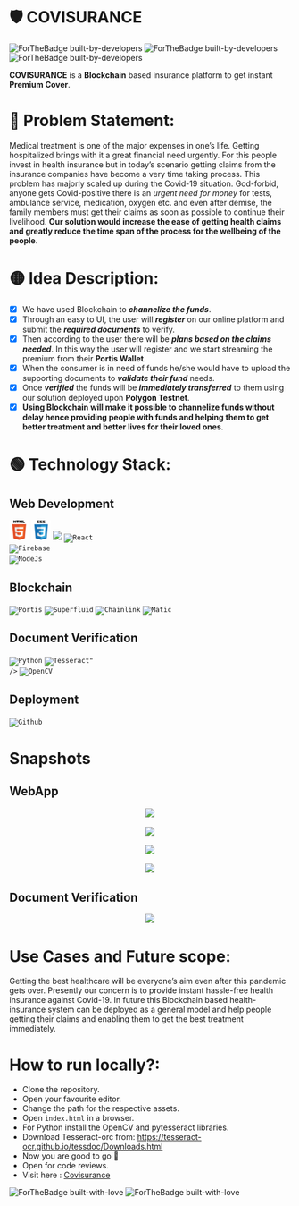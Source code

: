 # 🛡 COVISURANCE

![ForTheBadge built-by-developers](https://forthebadge.com/images/badges/built-by-developers.svg)
![ForTheBadge built-by-developers](https://forthebadge.com/images/badges/for-you.svg)
![ForTheBadge built-by-developers](https://forthebadge.com/images/badges/powered-by-responsibility.svg)

**COVISURANCE** is a **Blockchain** based insurance platform to get instant **Premium Cover**.

# 🔴 Problem Statement:

Medical treatment is one of the major expenses in one’s life. Getting hospitalized brings with it a great financial need urgently. For this people invest in health insurance but in today’s scenario getting claims from the insurance companies have become a very time taking process. This problem has majorly scaled up during the Covid-19 situation. God-forbid, anyone gets Covid-positive there is an *urgent need for money* for tests, ambulance service, medication, oxygen etc. and even after demise, the family members must get their claims as soon as possible to continue their livelihood. 
**Our solution would increase the ease of getting health claims and greatly reduce the time span of the process for the wellbeing of the people.**

# 🟡 Idea Description:
- [x] We have used Blockchain to ***channelize the funds***. 
- [x] Through an easy to UI, the user will ***register*** on our online platform and submit the ***required documents*** to verify.
- [x] Then according to the user there will be ***plans based on the claims needed***. In this way the user will register and we start streaming the premium from their **Portis Wallet**. 
- [x] When the consumer is in need of funds he/she would have to upload the supporting documents to ***validate their fund*** needs. 
- [x] Once ***verified*** the funds will be ***immediately transferred*** to them using our solution deployed upon **Polygon Testnet**.
- [x] **Using Blockchain will make it possible to channelize funds without delay hence providing people with funds and helping them to get better treatment and better lives for their loved ones**. 

# 🟢 Technology Stack:
## Web Development
<code><img alt="HTML5" height="35rem" src="https://raw.githubusercontent.com/github/explore/80688e429a7d4ef2fca1e82350fe8e3517d3494d/topics/html/html.png" /></code>
<code><img alt="CSS3" height="35rem" src="https://raw.githubusercontent.com/github/explore/80688e429a7d4ef2fca1e82350fe8e3517d3494d/topics/css/css.png" /></code>
<code><img height="35rem" src="https://img.icons8.com/color/2x/bootstrap.png" /></code>
<code><img alt="React" height="35rem" src="https://img.icons8.com/bubbles/50/000000/react.png" /> </code>
<code><img alt="Firebase" height="35rem" src="https://img.icons8.com/color/48/000000/firebase.png" /> </code>
<code><img alt="NodeJs" height="35rem" src="https://img.icons8.com/color/48/000000/nodejs.png" /> </code>

## Blockchain
<code><img alt="Portis" height="35rem" src="https://www.portis.io/static/logo.svg" /></code>
<code><img alt="Superfluid" height="35rem" src="https://miro.medium.com/fit/c/96/96/1*JINdTrpldrRv2LcYpoW0Vg.gif" /></code>
<code><img alt="Chainlink" height="35rem" src="https://assets-global.website-files.com/5f6b7190899f41fb70882d08/5f760a499b56c47b8fa74fbb_chainlink-logo.svg" /></code>
<code><img alt="Matic" height="35rem" src="https://cdn.icon-icons.com/icons2/2130/PNG/512/matic_cryptocurrency_logo_icon_131424.png" /></code>

## Document Verification
<code><img alt="Python" height="35rem" src="https://img.icons8.com/dusk/64/000000/python.png" /></code>
<code><img alt="Tesseract" height="35rem" src="https://img.icons8.com/color/48/000000/tesseract.png" />" /></code>
<code><img alt="OpenCV" height="35rem" src="https://opencv.org/wp-content/uploads/2020/07/cropped-OpenCV_logo_white_600x.png" /></code>

## Deployment
<code><img alt="Github" height="35rem" src="https://img.icons8.com/nolan/64/github.png" /></code>

# Snapshots

## WebApp
<p align="center">
  <img src="https://user-images.githubusercontent.com/72281283/117539121-cbd65800-b026-11eb-94ce-8d186f183b62.jpg" height="300px">
</p>
<p align="center">
  <img src="https://user-images.githubusercontent.com/72281283/117556348-78472700-b085-11eb-961d-f9489f29909b.jpg" height="300px">
</p>
<p align="center">
  <img src="https://user-images.githubusercontent.com/72281283/117556349-7aa98100-b085-11eb-86c2-0be5334047d0.jpg" height="300px">
</p>
<p align="center">
  <img src="https://user-images.githubusercontent.com/72281283/117556350-7d0bdb00-b085-11eb-9aa2-89d6ed56e7af.jpg" height="300px">
</p>

## Document Verification
<p align="center">
  <img src="https://user-images.githubusercontent.com/72281283/117539508-a1859a00-b028-11eb-84c8-95cfc959a34c.jpg" height="300px">
</p>
 
# Use Cases and Future scope:
Getting the best healthcare will be everyone’s aim even after this pandemic gets over. Presently our concern is to provide instant hassle-free health insurance against Covid-19. In future this Blockchain based health-insurance system can be deployed as a general model and help people getting their claims and enabling them to get the best treatment immediately.

# How to run locally?:
- Clone the repository.
- Open your favourite editor.
- Change the path for the respective assets.
- Open ```index.html``` in a browser.
- For Python install the OpenCV and pytesseract libraries.
- Download Tesseract-orc from: https://tesseract-ocr.github.io/tessdoc/Downloads.html
- Now you are good to go  👾‍
- Open for code reviews. 
- Visit here : [Covisurance](https://covisurance.github.io/Covisurance/)

![ForTheBadge built-with-love](https://forthebadge.com/images/badges/built-with-love.svg)
![ForTheBadge built-with-love](https://forthebadge.com/images/badges/check-it-out.svg)
